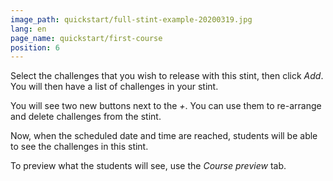 ```yaml
---
image_path: quickstart/full-stint-example-20200319.jpg
lang: en
page_name: quickstart/first-course
position: 6
---
```


Select the challenges that you wish to release with this stint, then click *Add*. You will then have a list of challenges in your stint.

You will see two new buttons next to the *+*. You can use them to re-arrange and delete challenges from the stint.

Now, when the scheduled date and time are reached, students will be able to see the challenges in this stint.

To preview what the students will see, use the *Course preview* tab.
